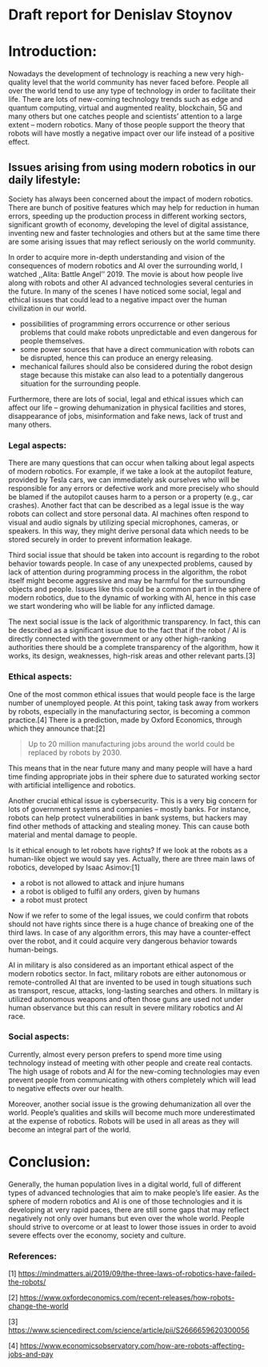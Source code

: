 # Draft report for Denislav Stoynov

# Introduction:

Nowadays the development of technology is reaching a new very high-quality level that the world community has never faced before. People all over the world tend to use any type of technology in order to facilitate their life. There are lots of new-coming technology trends such as edge and quantum computing, virtual and augmented reality, blockchain, 5G and many others but one catches people and scientists’ attention to a large extent – modern robotics. Many of those people support the theory that robots will have mostly a negative impact over our life instead of a positive effect.

## Issues arising from using modern robotics in our daily lifestyle:

Society has always been concerned about the impact of modern robotics. There are bunch of positive features which may help for reduction in human errors, speeding up the production process in different working sectors, significant growth of economy, developing the level of digital assistance, inventing new and faster technologies and others but at the same time there are some arising issues that may reflect seriously on the world community.

In order to acquire more in-depth understanding and vision of the consequences of modern robotics and AI over the surrounding world, I watched ,,Alita: Battle Angel’’ 2019. The movie is about how people live along with robots and other AI advanced technologies several centuries in the future. In many of the scenes I have noticed some social, legal and ethical issues that could lead to a negative impact over the human civilization in our world.

- possibilities of programming errors occurrence or other serious problems that could make robots unpredictable and even dangerous for people themselves. 
- some power sources that have a direct communication with robots can bе disrupted, hence this can produce an energy releasing.
- mechanical failures should also be considered during the robot design stage because this mistake can also lead to a potentially dangerous situation for the surrounding people.

Furthermore, there are lots of social, legal and ethical issues which can affect our life – growing dehumanization in physical facilities and stores, disappearance of jobs, misinformation and fake news, lack of trust and many others.

### Legal aspects:

There are many questions that can occur when talking about legal aspects of modern robotics. 
For example, if we take a look at the autopilot feature, provided by Tesla cars, we can immediately ask ourselves who will be responsible for any errors or defective work and more precisely who should be blamed if the autopilot causes harm to a person or a property (e.g., car crashes). 
Another fact that can be described as a legal issue is the way robots can collect and store personal data. AI machines often respond to visual and audio signals by utilizing special microphones, cameras, or speakers. In this way, they might derive personal data which needs to be stored securely in order to prevent information leakage.

Third social issue that should be taken into account is regarding to the robot behavior towards people. In case of any unexpected problems, caused by lack of attention during programming process in the algorithm, the robot itself might become aggressive and may be harmful for the surrounding objects and people. Issues like this could be a common part in the sphere of modern robotics, due to the dynamic of working with AI, hence in this case we start wondering who will be liable for any inflicted damage.

The next social issue is the lack of algorithmic transparency. In fact, this can be described as a significant issue due to the fact that if the robot / AI is directly connected with the government or any other high-ranking authorities there should be a complete transparency of the algorithm, how it works, its design, weaknesses, high-risk areas and other relevant parts.[3]

### Ethical aspects:

One of the most common ethical issues that would people face is the large number of unemployed people. At this point, taking task away from workers by robots, especially in the manufacturing sector, is becoming a common practice.[4] There is a prediction, made by Oxford Economics, through which they announce that:[2]

>Up to 20 million manufacturing jobs around the world could be replaced by robots by 2030.

This means that in the near future many and many people will have a hard time finding appropriate jobs in their sphere due to saturated working sector with artificial intelligence and robotics.

Another crucial ethical issue is cybersecurity. This is a very big concern for lots of government systems and companies – mostly banks. For instance, robots can help protect vulnerabilities in bank systems, but hackers may find other methods of attacking and stealing money. This can cause both material and mental damage to people.

Is it ethical enough to let robots have rights? If we look at the robots as a human-like object we would say yes. Actually, there are three main laws of robotics, developed by Isaac Asimov:[1]
- a robot is not allowed to attack and injure humans
- a robot is obliged to fulfil any orders, given by humans
- a robot must protect 

Now if we refer to some of the legal issues, we could confirm that robots should not have rights since there is a huge chance of breaking one of the third laws. In case of any algorithm errors, this may have a counter-effect over the robot, and it could acquire very dangerous behavior towards human-beings.

AI in military is also considered as an important ethical aspect of the modern robotics sector. In fact, military robots are either autonomous or remote-controlled AI that are invented to be used in tough situations such as transport, rescue, attacks, long-lasting searches and others. In military is utilized autonomous weapons and often those guns are used not under human observance but this can result in severe military robotics and AI race.

### Social aspects:

Currently, almost every person prefers to spend more time using technology instead of meeting with other people and create real contacts. The high usage of robots and AI for the new-coming technologies may even prevent people from communicating with others completely which will lead to negative effects over our health.

Moreover, another social issue is the growing dehumanization all over the world. People’s qualities and skills will become much more underestimated at the expense of robotics. Robots will be used in all areas as they will become an integral part of the world.

# Conclusion:

Generally, the human population lives in a digital world, full of different types of advanced technologies that aim to make people’s life easier. As the sphere of modern robotics and AI is one of those technologies and it is developing at very rapid paces, there are still some gaps that may reflect negatively not only over humans but even over the whole world. People should strive to overcome or at least to lower those issues in order to avoid severe effects over the economy, society and culture. 

### References:

[1] https://mindmatters.ai/2019/09/the-three-laws-of-robotics-have-failed-the-robots/

[2] https://www.oxfordeconomics.com/recent-releases/how-robots-change-the-world

[3] https://www.sciencedirect.com/science/article/pii/S2666659620300056

[4] https://www.economicsobservatory.com/how-are-robots-affecting-jobs-and-pay
